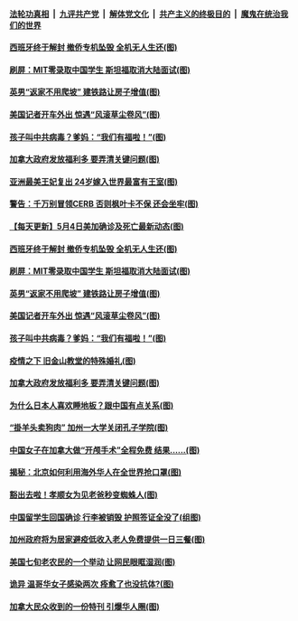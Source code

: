 

####  [法轮功真相](../../../../basic/blob/master/README.md?t=05050831) &nbsp;|&nbsp; [九评共产党](../../../../9ping.md/blob/master/README.md?t=05050831) &nbsp;|&nbsp; [解体党文化](../../../../jtdwh.md/blob/master/README.md?t=05050831)  &nbsp;|&nbsp; [共产主义的终极目的](../../../../gczydzjmd.md/blob/master/README.md?t=05050831) &nbsp;|&nbsp; [魔鬼在统治我们的世界](../../../../mgztzwmdsj.md/blob/master/README.md?t=05050831) 

#### [西班牙终于解封 撤侨专机坠毁 全机无人生还(图)](../pages/p3/932068.md?t=05050831) 

#### [刷屏：MIT零录取中国学生 斯坦福取消大陆面试(图)](../pages/p3/932062.md?t=05050831) 

#### [英男“返家不用爬坡” 建铁路让房子增值(图)](../pages/p3/932060.md?t=05050831) 

#### [美国记者开车外出 惊遇“风滚草尘卷风”(图)](../pages/p3/932058.md?t=05050831) 

#### [孩子叫中共病毒？爹妈：“我们有福啦！”(图)](../pages/p3/932032.md?t=05050831) 

#### [加拿大政府发放福利多 要弄清关键问题(图)](../pages/p3/931962.md?t=05050831) 

#### [亚洲最美王妃复出 24岁嫁入世界最富有王室(图)](../pages/p3/932118.md?t=05050831) 

#### [警告：千万别冒领CERB 否则枫叶卡不保 还会坐牢(图)](../pages/p3/932117.md?t=05050831) 

#### [【每天更新】5月4日美加确诊及死亡最新动态(图)](../pages/p3/931800.md?t=05050831) 

#### [西班牙终于解封 撤侨专机坠毁 全机无人生还(图)](../pages/p3/932068.md?t=05050831) 

#### [刷屏：MIT零录取中国学生 斯坦福取消大陆面试(图)](../pages/p3/932062.md?t=05050831) 

#### [英男“返家不用爬坡” 建铁路让房子增值(图)](../pages/p3/932060.md?t=05050831) 

#### [美国记者开车外出 惊遇“风滚草尘卷风”(图)](../pages/p3/932058.md?t=05050831) 

#### [孩子叫中共病毒？爹妈：“我们有福啦！”(图)](../pages/p3/932032.md?t=05050831) 

#### [疫情之下 旧金山教堂的特殊婚礼(图)](../pages/p3/932034.md?t=05050831) 

#### [加拿大政府发放福利多 要弄清关键问题(图)](../pages/p3/931962.md?t=05050831) 

#### [为什么日本人喜欢睡地板？跟中国有点关系(图)](../pages/p3/931959.md?t=05050831) 

#### [“掛羊头卖狗肉” 加州一大学关闭孔子学院(图)](../pages/p3/931951.md?t=05050831) 

#### [中国女子在加拿大做“开颅手术”全程免费 结果……(图)](../pages/p3/931945.md?t=05050831) 

#### [揭秘：北京如何利用海外华人在全世界抢口罩(图)](../pages/p3/931946.md?t=05050831) 

#### [豁出去啦！孝顺女为见老爸秒变蜘蛛人(图)](../pages/p3/931932.md?t=05050831) 

#### [中国留学生回国确诊 行李被销毁 护照签证全没了(组图)](../pages/p3/931854.md?t=05050831) 

#### [加州政府将为居家避疫低收入老人免费提供一日三餐(图)](../pages/p3/931824.md?t=05050831) 

#### [美国七旬老农民的一个举动 让网民眼眶湿润(图)](../pages/p3/931822.md?t=05050831) 

#### [诡异 温哥华女子感染两次 痊愈了也没抗体?(图)](../pages/p3/931814.md?t=05050831) 

#### [加拿大民众收到的一份特刊 引爆华人圈(图)](../pages/p3/931744.md?t=05050831) 

